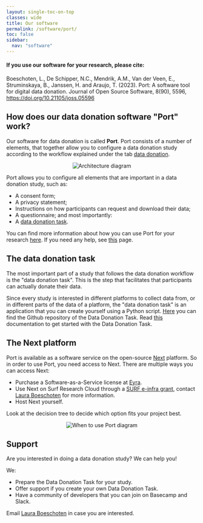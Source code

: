 ```yaml
---
layout: single-toc-on-top
classes: wide
title: Our software
permalink: /software/port/
toc: false
sidebar:
  nav: "software"
---
```


<div class="notice--info">
  <h4>If you use our software for your research, please cite:</h4>
  <p> Boeschoten, L., De Schipper, N.C., Mendrik, A.M., Van der Veen, E., 
  Struminskaya, B., Janssen, H. and Araujo, T. (2023). Port: A software tool for 
  digital data donation. Journal of Open Source Software, 8(90), 5596, 
  <a href="https://doi.org/10.21105/joss.05596">https://doi.org/10.21105/joss.05596</a></p>
</div>


## How does our data donation software "Port" work?

Our software for data donation is called **Port**. Port consists of a number of 
elements, that together allow you to configure a data donation study according to 
the workflow explained under the tab [data donation](/data-donation/).

<div style="text-align: center; width: 100%; margin: 0 auto;">
  <div class="svg-container"> 
    <img src="/assets/images/port.svg" alt="Architecture diagram"> 
  </div>
</div>

Port allows you to configure all elements that are important in a data donation study, such as: 
* A consent form;
* A privacy statement;
* Instructions on how participants can request and download their data;
* A questionnaire; and most importantly: 
* A [data donation task](software/data-donation-task).

You can find more information about how you can use Port for your research [here](/software/next). If you need any help, see [this](software/help) page. 



## The data donation task

The most important part of a study that follows the data donation workflow is 
the "data donation task". This is the step that facilitates that participants 
can actually donate their data.

Since every study is interested in different platforms to collect data from, or 
in different parts of the data of a platform, the "data donation task" is an 
application that you can create yourself using a Python script. [Here](https://github.com/d3i-infra/data-donation-task) you can 
find the Github repository of the Data Donation Task. Read [this](https://d3i-infra.github.io/data-donation-task/) documentation to
get started with the Data Donation Task.

## The Next platform 

Port is available as a software service on the open-source [Next](https://next.eyra.co/) platform.
So in order to use Port, you need access to Next. There are multiple ways you can access Next:

* Purchase a Software-as-a-Service license at [Eyra](https://www.eyra.co/projects/data-donation).
* Use Next on Surf Research Cloud through a [SURF e-infra grant](https://www.surf.nl/en/access-to-compute-services), 
contact [Laura Boeschoten](https://www.uu.nl/medewerkers/LBoeschoten) for more information.
* Host Next yourself.

Look at the decision tree to decide which option fits your project best. 

<div style="text-align: center; width: 100%; margin: 0 auto;">
  <div class="svg-container"> 
    <img src="/assets/images/beslisboom.svg" alt="When to use Port diagram"> 
  </div>
</div>


## Support 

Are you interested in doing a data donation study? We can help you! 

We: 
- Prepare the Data Donation Task for your study.
- Offer support if you create your own Data Donation Task. 
- Have a community of developers that you can join on Basecamp and Slack. 

Email [Laura Boeschoten](https://www.uu.nl/medewerkers/LBoeschoten) in case you are interested. 



